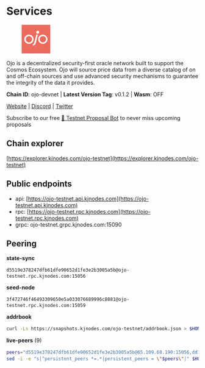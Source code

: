 # Services

<figure><img src="https://raw.githubusercontent.com/kj89/cosmos-images/main/logos/ojo.png" alt=""><figcaption></figcaption></figure>

Ojo is a decentralized security-first oracle network built  to support the Cosmos Ecosystem. Ojo will source price data  from a diverse catalog of on and off-chain sources and use  advanced security mechanisms to guarantee the integrity of the data it provides.

**Chain ID**: ojo-devnet | **Latest Version Tag**: v0.1.2 | **Wasm**: OFF

[Website](https://ojo.network) | [Discord](https://discord.gg/fd8Yrex8nC) | [Twitter](https://twitter.com/ojo_network)



Subscribe to our free [🤖 Testnet Proposal Bot](https://t.me/kjnodes_testnet_proposal_bot) to never miss upcoming proposals


## Chain explorer
[https://explorer.kjnodes.com/ojo-testnet](https://explorer.kjnodes.com/ojo-testnet)

## Public endpoints

* api: [https://ojo-testnet.api.kjnodes.com](https://ojo-testnet.api.kjnodes.com)
* rpc: [https://ojo-testnet.rpc.kjnodes.com](https://ojo-testnet.rpc.kjnodes.com)
* grpc: ojo-testnet.grpc.kjnodes.com:15090

## Peering

**state-sync**

```text
d5519e378247dfb61dfe90652d1fe3e2b3005a5b@ojo-testnet.rpc.kjnodes.com:15056
```

**seed-node**

```text
3f472746f46493309650e5a033076689996c8881@ojo-testnet.rpc.kjnodes.com:15059
```

**addrbook**
```bash
curl -Ls https://snapshots.kjnodes.com/ojo-testnet/addrbook.json > $HOME/.ojo/config/addrbook.json
```

**live-peers** (9)
```bash
peers="d5519e378247dfb61dfe90652d1fe3e2b3005a5b@65.109.68.190:15056,dd100ed6f1046f8db6d1d7ad04ed6253f935e9b2@176.118.198.128:26656,23830179727e6e38933e95000cb84ece4112f78c@185.155.97.74:18656,0ac9841750afe017b882768b0e29e72b8296d6b0@104.194.8.68:46656,2c40b0aedc41b7c1b20c7c243dd5edd698428c41@138.201.85.176:26696,371f313df7f79b34d65f026769a3e0c3e77127eb@45.137.67.238:26656,41d974f9a97209a401546a61ea2638a0f8071d79@178.18.252.10:26656,b314955720069e8c98acf1cf1e896b68a3e306f9@65.108.4.161:27656,ae3621c022cddc8c05d7640c14147d257746fb74@185.215.166.73:26656"
sed -i -e "s|^persistent_peers *=.*|persistent_peers = \"$peers\"|" $HOME/.ojo/config/config.toml
```
